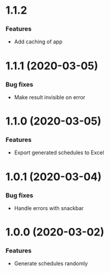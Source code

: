 # 1.1.2

### Features

- Add caching of app

# 1.1.1 (2020-03-05)

### Bug fixes

- Make result invisible on error

# 1.1.0 (2020-03-05)

### Features

- Export generated schedules to Excel

# 1.0.1 (2020-03-04)

### Bug fixes

- Handle errors with snackbar

# 1.0.0 (2020-03-02)

### Features

- Generate schedules randomly
